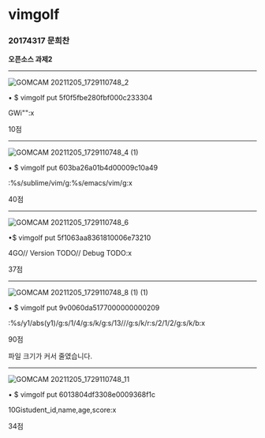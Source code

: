 # vimgolf

### 20174317 문희찬

**오픈소스 과제2**

***

![GOMCAM 20211205_1729110748_2](https://user-images.githubusercontent.com/94783175/144741538-5a1e8a9b-2f2b-47d3-a3ea-7a3a0f4aa6d5.gif)

• $ vimgolf put 5f0f5fbe280fbf000c233304

GWi"<End>"<Esc>:x<CR>

10점

***

![GOMCAM 20211205_1729110748_4 (1)](https://user-images.githubusercontent.com/94783175/144741794-d4be257a-227e-409e-a506-15503ab58c4e.gif)

• $ vimgolf put 603ba26a01b4d00009c10a49

<Esc>:%s/sublime/vim/g<CR><Esc>:%s/emacs/vim/g<CR><Esc>:x<CR>
  
40점

***

![GOMCAM 20211205_1729110748_6](https://user-images.githubusercontent.com/94783175/144741548-e32a9637-4ee1-416c-bdba-088d3fc7b2a7.gif)

•$ vimgolf put 5f1063aa8361810006e73210

4GO// Version TODO<Down><CR>// Debug TODO<Esc>:x<CR>
  
37점

***

![GOMCAM 20211205_1729110748_8 (1) (1)](https://user-images.githubusercontent.com/94783175/144741814-eed56358-1543-446d-9994-359165811dac.gif)

• $ vimgolf put 9v0060da5177000000000209

<Esc>:%s/y1/abs(y1)/g<CR><Esc>:s/1/4/g<CR><Esc>:s/k/g<CR><Up><Esc>:s/13/<Left><Left><Left>/<BS><Right>/<Right><Right>g<CR><Esc>:s/k/r<CR><Up><Esc>:s/2/<BS><BS>1/2/g<CR><Esc>:s/k/b<CR><Esc>:x<CR>  
  
90점

파일 크기가 커서 줄였습니다.

***

![GOMCAM 20211205_1729110748_11](https://user-images.githubusercontent.com/94783175/144741551-b14b4344-482d-4d0d-8e04-f789c943fd39.gif)

• $ vimgolf put 6013804df3308e0009368f1c

  10G<End>istudent_id,name,age,score<Esc>:x<CR>
  
34점
